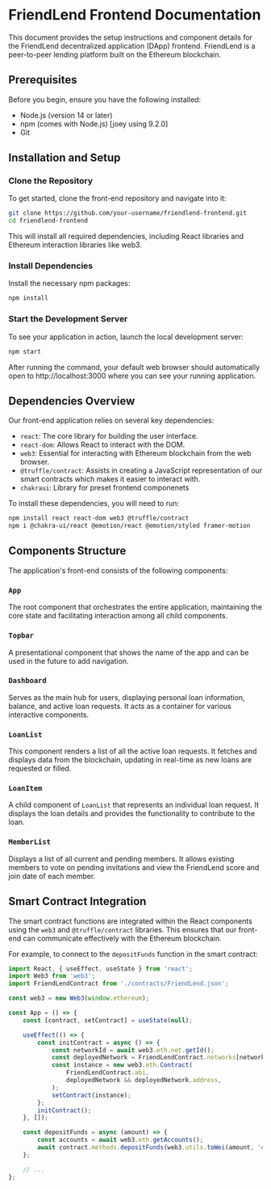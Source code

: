 # FriendLend Frontend Documentation

This document provides the setup instructions and component details for the FriendLend decentralized application (DApp) frontend. FriendLend is a peer-to-peer lending platform built on the Ethereum blockchain.

## Prerequisites

Before you begin, ensure you have the following installed:
- Node.js (version 14 or later)
- npm (comes with Node.js) [joey using 9.2.0]
- Git

## Installation and Setup

### Clone the Repository

To get started, clone the front-end repository and navigate into it:

```bash
git clone https://github.com/your-username/friendlend-frontend.git
cd friendlend-frontend
```
This will install all required dependencies, including React libraries and Ethereum interaction libraries like web3.

### Install Dependencies

Install the necessary npm packages:

```bash
npm install
```

### Start the Development Server

To see your application in action, launch the local development server:

```bash
npm start
```
After running the command, your default web browser should automatically open to http://localhost:3000 where you can see your running application.

## Dependencies Overview

Our front-end application relies on several key dependencies:

- `react`: The core library for building the user interface.
- `react-dom`: Allows React to interact with the DOM.
- `web3`: Essential for interacting with Ethereum blockchain from the web browser.
- `@truffle/contract`: Assists in creating a JavaScript representation of our smart contracts which makes it easier to interact with.
- `chakraui`: Library for preset frontend componenets

To install these dependencies, you will need to run:

```bash
npm install react react-dom web3 @truffle/contract
npm i @chakra-ui/react @emotion/react @emotion/styled framer-motion
```

## Components Structure

The application's front-end consists of the following components:

### `App`
The root component that orchestrates the entire application, maintaining the core state and facilitating interaction among all child components.

### `Topbar`
A presentational component that shows the name of the app and can be used in the future to add navigation.

### `Dashboard`
Serves as the main hub for users, displaying personal loan information, balance, and active loan requests. It acts as a container for various interactive components.

### `LoanList`
This component renders a list of all the active loan requests. It fetches and displays data from the blockchain, updating in real-time as new loans are requested or filled.

### `LoanItem`
A child component of `LoanList` that represents an individual loan request. It displays the loan details and provides the functionality to contribute to the loan.

### `MemberList`
Displays a list of all current and pending members. It allows existing members to vote on pending invitations and view the FriendLend score and join date of each member.

## Smart Contract Integration

The smart contract functions are integrated within the React components using the `web3` and `@truffle/contract` libraries. This ensures that our front-end can communicate effectively with the Ethereum blockchain.

For example, to connect to the `depositFunds` function in the smart contract:

```javascript
import React, { useEffect, useState } from 'react';
import Web3 from 'web3';
import FriendLendContract from './contracts/FriendLend.json';

const web3 = new Web3(window.ethereum);

const App = () => {
    const [contract, setContract] = useState(null);

    useEffect(() => {
        const initContract = async () => {
            const networkId = await web3.eth.net.getId();
            const deployedNetwork = FriendLendContract.networks[networkId];
            const instance = new web3.eth.Contract(
                FriendLendContract.abi,
                deployedNetwork && deployedNetwork.address,
            );
            setContract(instance);
        };
        initContract();
    }, []);

    const depositFunds = async (amount) => {
        const accounts = await web3.eth.getAccounts();
        await contract.methods.depositFunds(web3.utils.toWei(amount, 'ether')).send({ from: accounts[0] });
    };

    // ...
};
```

